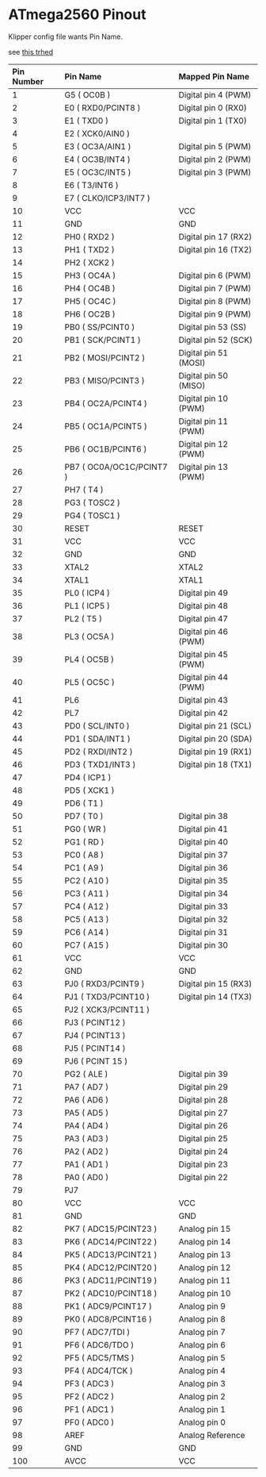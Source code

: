 # ATmega2560 Pinout

Klipper config file wants Pin Name.

see [this trhed](https://www.reddit.com/r/klippers/comments/nv94g7/comment/h12i35k/?utm_source=share&utm_medium=web2x&context=3)

| Pin Number | Pin Name                    | Mapped Pin Name       |
|:-----------|:----------------------------|:----------------------|
| 1          | G5 ( OC0B )                 | Digital pin 4 (PWM)   |
| 2          | E0 ( RXD0/PCINT8 )          | Digital pin 0 (RX0)   |
| 3          | E1 ( TXD0 )                 | Digital pin 1 (TX0)   |
| 4          | E2 ( XCK0/AIN0 )            |                       |
| 5          | E3 ( OC3A/AIN1 )            | Digital pin 5 (PWM)   |
| 6          | E4 ( OC3B/INT4 )            | Digital pin 2 (PWM)   |
| 7          | E5 ( OC3C/INT5 )            | Digital pin 3 (PWM)   |
| 8          | E6 ( T3/INT6 )              |                       |
| 9          | E7 ( CLKO/ICP3/INT7 )       |                       |
| 10         | VCC                         | VCC                   |
| 11         | GND                         | GND                   |
| 12         | PH0 ( RXD2 )                | Digital pin 17 (RX2)  |
| 13         | PH1 ( TXD2 )                | Digital pin 16 (TX2)  |
| 14         | PH2 ( XCK2 )                |                       |
| 15         | PH3 ( OC4A )                | Digital pin 6 (PWM)   |
| 16         | PH4 ( OC4B )                | Digital pin 7 (PWM)   |
| 17         | PH5 ( OC4C )                | Digital pin 8 (PWM)   |
| 18         | PH6 ( OC2B )                | Digital pin 9 (PWM)   |
| 19         | PB0 ( SS/PCINT0 )           | Digital pin 53 (SS)   |
| 20         | PB1 ( SCK/PCINT1 )          | Digital pin 52 (SCK)  |
| 21         | PB2 ( MOSI/PCINT2 )         | Digital pin 51 (MOSI) |
| 22         | PB3 ( MISO/PCINT3 )         | Digital pin 50 (MISO) |
| 23         | PB4 ( OC2A/PCINT4 )         | Digital pin 10 (PWM)  |
| 24         | PB5 ( OC1A/PCINT5 )         | Digital pin 11 (PWM)  |
| 25         | PB6 ( OC1B/PCINT6 )         | Digital pin 12 (PWM)  |
| 26         | PB7 ( OC0A/OC1C/PCINT7 )    | Digital pin 13 (PWM)  |
| 27         | PH7 ( T4 )                  |                       |
| 28         | PG3 ( TOSC2 )               |                       |
| 29         | PG4 ( TOSC1 )               |                       |
| 30         | RESET                       | RESET                 |
| 31         | VCC                         | VCC                   |
| 32         | GND                         | GND                   |
| 33         | XTAL2                       | XTAL2                 |
| 34         | XTAL1                       | XTAL1                 |
| 35         | PL0 ( ICP4 )                | Digital pin 49        |
| 36         | PL1 ( ICP5 )                | Digital pin 48        |
| 37         | PL2 ( T5 )                  | Digital pin 47        |
| 38         | PL3 ( OC5A )                | Digital pin 46 (PWM)  |
| 39         | PL4 ( OC5B )                | Digital pin 45 (PWM)  |
| 40         | PL5 ( OC5C )                | Digital pin 44 (PWM)  |
| 41         | PL6                         | Digital pin 43        |
| 42         | PL7                         | Digital pin 42        |
| 43         | PD0 ( SCL/INT0 )            | Digital pin 21 (SCL)  |
| 44         | PD1 ( SDA/INT1 )            | Digital pin 20 (SDA)  |
| 45         | PD2 ( RXDI/INT2 )           | Digital pin 19 (RX1)  |
| 46         | PD3 ( TXD1/INT3 )           | Digital pin 18 (TX1)  |
| 47         | PD4 ( ICP1 )                |                       |
| 48         | PD5 ( XCK1 )                |                       |
| 49         | PD6 ( T1 )                  |                       |
| 50         | PD7 ( T0 )                  | Digital pin 38        |
| 51         | PG0 ( WR )                  | Digital pin 41        |
| 52         | PG1 ( RD )                  | Digital pin 40        |
| 53         | PC0 ( A8 )                  | Digital pin 37        |
| 54         | PC1 ( A9 )                  | Digital pin 36        |
| 55         | PC2 ( A10 )                 | Digital pin 35        |
| 56         | PC3 ( A11 )                 | Digital pin 34        |
| 57         | PC4 ( A12 )                 | Digital pin 33        |
| 58         | PC5 ( A13 )                 | Digital pin 32        |
| 59         | PC6 ( A14 )                 | Digital pin 31        |
| 60         | PC7 ( A15 )                 | Digital pin 30        |
| 61         | VCC                         | VCC                   |
| 62         | GND                         | GND                   |
| 63         | PJ0 ( RXD3/PCINT9 )         | Digital pin 15 (RX3)  |
| 64         | PJ1 ( TXD3/PCINT10 )        | Digital pin 14 (TX3)  |
| 65         | PJ2 ( XCK3/PCINT11 )        |                       |
| 66         | PJ3 ( PCINT12 )             |                       |
| 67         | PJ4 ( PCINT13 )             |                       |
| 68         | PJ5 ( PCINT14 )             |                       |
| 69         | PJ6 ( PCINT 15 )            |                       |
| 70         | PG2 ( ALE )                 | Digital pin 39        |
| 71         | PA7 ( AD7 )                 | Digital pin 29        |
| 72         | PA6 ( AD6 )                 | Digital pin 28        |
| 73         | PA5 ( AD5 )                 | Digital pin 27        |
| 74         | PA4 ( AD4 )                 | Digital pin 26        |
| 75         | PA3 ( AD3 )                 | Digital pin 25        |
| 76         | PA2 ( AD2 )                 | Digital pin 24        |
| 77         | PA1 ( AD1 )                 | Digital pin 23        |
| 78         | PA0 ( AD0 )                 | Digital pin 22        |
| 79         | PJ7                         |                       |
| 80         | VCC                         | VCC                   |
| 81         | GND                         | GND                   |
| 82         | PK7 ( ADC15/PCINT23 )       | Analog pin 15         |
| 83         | PK6 ( ADC14/PCINT22 )       | Analog pin 14         |
| 84         | PK5 ( ADC13/PCINT21 )       | Analog pin 13         |
| 85         | PK4 ( ADC12/PCINT20 )       | Analog pin 12         |
| 86         | PK3 ( ADC11/PCINT19 )       | Analog pin 11         |
| 87         | PK2 ( ADC10/PCINT18 )       | Analog pin 10         |
| 88         | PK1 ( ADC9/PCINT17 )        | Analog pin 9          |
| 89         | PK0 ( ADC8/PCINT16 )        | Analog pin 8          |
| 90         | PF7 ( ADC7/TDI )            | Analog pin 7          |
| 91         | PF6 ( ADC6/TDO )            | Analog pin 6          |
| 92         | PF5 ( ADC5/TMS )            | Analog pin 5          |
| 93         | PF4 ( ADC4/TCK )            | Analog pin 4          |
| 94         | PF3 ( ADC3 )                | Analog pin 3          |
| 95         | PF2 ( ADC2 )                | Analog pin 2          |
| 96         | PF1 ( ADC1 )                | Analog pin 1          |
| 97         | PF0 ( ADC0 )                | Analog pin 0          |
| 98         | AREF                        | Analog Reference      |
| 99         | GND                         | GND                   |
| 100        | AVCC                        | VCC                   |

